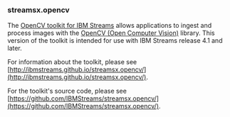 ### streamsx.opencv

The [OpenCV toolkit for IBM Streams](https://github.com/IBMStreams/streamsx.opencv) allows applications to ingest and process images with the [OpenCV (Open Computer Vision)](http://opencv.org/) library. This version of the toolkit is intended for use with IBM Streams release 4.1 and later.

For information about the toolkit, please see [http://ibmstreams.github.io/streamsx.opencv/](http://ibmstreams.github.io/streamsx.opencv/).

For the toolkit's source code, please see [https://github.com/IBMStreams/streamsx.opencv/](https://github.com/IBMStreams/streamsx.opencv/).

